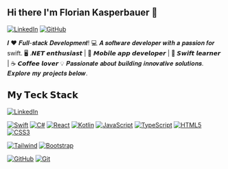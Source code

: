 ## Hi there I'm Florian Kasperbauer 👋
[![LinkedIn](https://img.shields.io/badge/LinkedIn-000000?style=for-the-badge&logo=linkedin&logoColor=white)](https://www.linkedin.com/in/florianka) [![GitHub](https://img.shields.io/badge/GitHub-000000?style=for-the-badge&logo=github&logoColor=white)](https://github.com/kasperFlo)

𝑰 ❤️ 𝑭𝒖𝒍𝒍-𝒔𝒕𝒂𝒄𝒌 𝑫𝒆𝒗𝒆𝒍𝒐𝒑𝒎𝒆𝒏𝒕!
💻 𝑨 𝒔𝒐𝒇𝒕𝒘𝒂𝒓𝒆 𝒅𝒆𝒗𝒆𝒍𝒐𝒑𝒆𝒓 𝒘𝒊𝒕𝒉 𝒂 𝒑𝒂𝒔𝒔𝒊𝒐𝒏 𝒇𝒐𝒓 swift.
🖥️ .𝙉𝙀𝙏 𝙚𝙣𝙩𝙝𝙪𝙨𝙞𝙖𝙨𝙩 | 📱 𝙈𝙤𝙗𝙞𝙡𝙚 𝙖𝙥𝙥 𝙙𝙚𝙫𝙚𝙡𝙤𝙥𝙚𝙧 |  🍎 𝙎𝙬𝙞𝙛𝙩 𝙡𝙚𝙖𝙧𝙣𝙚𝙧 | ☕️ 𝘾𝙤𝙛𝙛𝙚𝙚 𝙡𝙤𝙫𝙚𝙧
💡 𝑷𝒂𝒔𝒔𝒊𝒐𝒏𝒂𝒕𝒆 𝒂𝒃𝒐𝒖𝒕 𝒃𝒖𝒊𝒍𝒅𝒊𝒏𝒈 𝒊𝒏𝒏𝒐𝒗𝒂𝒕𝒊𝒗𝒆 𝒔𝒐𝒍𝒖𝒕𝒊𝒐𝒏𝒔. 𝑬𝒙𝒑𝒍𝒐𝒓𝒆 𝒎𝒚 𝒑𝒓𝒐𝒋𝒆𝒄𝒕𝒔 𝒃𝒆𝒍𝒐𝒘.

## 𝗠𝘆 𝗧𝗲𝗰𝗸 𝗦𝘁𝗮𝗰𝗸

[![LinkedIn](https://img.shields.io/badge/LinkedIn-0077B5?style=for-the-badge&logo=linkedin&logoColor=white)](https://www.linkedin.com/in/florianka)

[![Swift](https://img.shields.io/badge/Swift-F54A2A?style=for-the-badge&logo=swift&logoColor=white)]() [![C#](https://img.shields.io/badge/C%23-239120?style=for-the-badge&logo=c-sharp&logoColor=white)]()
[![React](https://img.shields.io/badge/React-20232A?style=for-the-badge&logo=react&logoColor=61DAFB)]() [![Kotlin](https://img.shields.io/badge/Kotlin-0095D5?style=for-the-badge&logo=kotlin&logoColor=white)]() [![JavaScript](https://img.shields.io/badge/JavaScript-F7DF1E?style=for-the-badge&logo=javascript&logoColor=black)]() [![TypeScript](https://img.shields.io/badge/TypeScript-007ACC?style=for-the-badge&logo=typescript&logoColor=white)]() [![HTML5](https://img.shields.io/badge/HTML5-E34F26?style=for-the-badge&logo=html5&logoColor=white)]() [![CSS3](https://img.shields.io/badge/CSS3-1572B6?style=for-the-badge&logo=css3&logoColor=white)]()

[![Tailwind](https://img.shields.io/badge/Tailwind_CSS-38B2AC?style=for-the-badge&logo=tailwind-css&logoColor=white)]() [![Bootstrap](https://img.shields.io/badge/Bootstrap-563D7C?style=for-the-badge&logo=bootstrap&logoColor=white)]()

[![GitHub](https://img.shields.io/badge/GitHub-100000?style=for-the-badge&logo=github&logoColor=white)]() [![Git](https://img.shields.io/badge/Git-F05032?style=for-the-badge&logo=git&logoColor=white)]()
